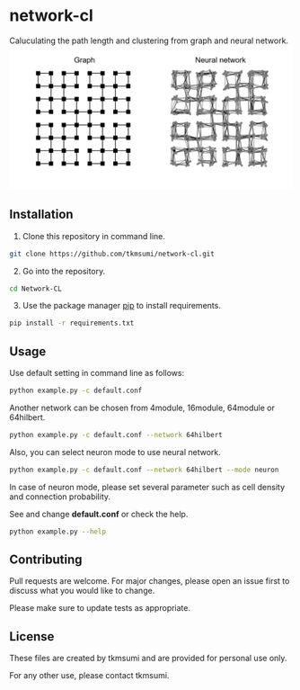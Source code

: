 # network-cl

Caluculating the path length and clustering from graph and neural network.
![Test Image 1](image/Figure.png)
## Installation
1. Clone this repository in command line.
```bash
git clone https://github.com/tkmsumi/network-cl.git
```
2. Go into the repository.
```bash
cd Network-CL
```
3. Use the package manager [pip](https://pip.pypa.io/en/stable/) to install requirements.
```bash
pip install -r requirements.txt
```

## Usage
Use default setting in command line as follows:

```bash
python example.py -c default.conf
```


Another network can be chosen from 4module, 16module, 64module or 64hilbert.
```bash
python example.py -c default.conf --network 64hilbert
```


Also, you can select neuron mode to use neural network.
```bash
python example.py -c default.conf --network 64hilbert --mode neuron
```


In case of neuron mode, please set several parameter such as cell density and connection probability.

See and change **default.conf** or check the help. 
```bash
python example.py --help
```

## Contributing

Pull requests are welcome. For major changes, please open an issue first
to discuss what you would like to change.

Please make sure to update tests as appropriate.

## License
These files are created by tkmsumi and are provided for personal use only.

For any other use, please contact tkmsumi.
